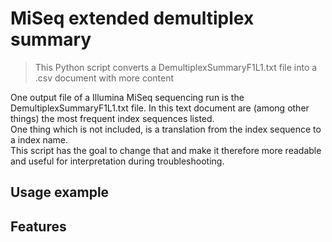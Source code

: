 # MiSeq extended demultiplex summary
> This Python script converts a DemultiplexSummaryF1L1.txt file into a .csv document with more content

One output file of a Illumina MiSeq sequencing run is the DemultiplexSummaryF1L1.txt file. In this text document are (among other things) the most frequent index sequences listed.  
One thing which is not included, is a translation from the index sequence to a index name.  
This script has the goal to change that and make it therefore more readable and useful for interpretation during troubleshooting.

## Usage example

## Features
